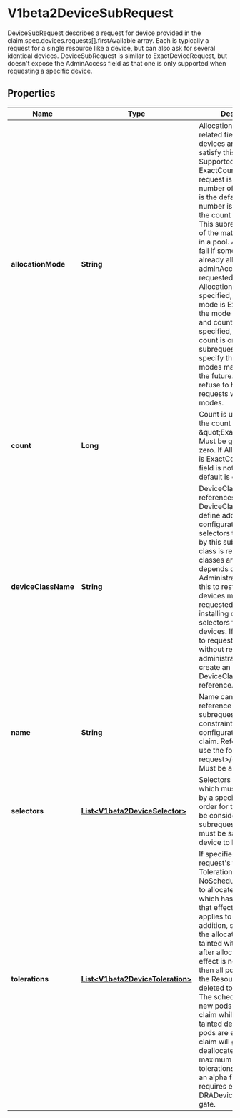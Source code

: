 

# V1beta2DeviceSubRequest

DeviceSubRequest describes a request for device provided in the claim.spec.devices.requests[].firstAvailable array. Each is typically a request for a single resource like a device, but can also ask for several identical devices.  DeviceSubRequest is similar to ExactDeviceRequest, but doesn't expose the AdminAccess field as that one is only supported when requesting a specific device.

## Properties

| Name | Type | Description | Notes |
|------------ | ------------- | ------------- | -------------|
|**allocationMode** | **String** | AllocationMode and its related fields define how devices are allocated to satisfy this subrequest. Supported values are:  - ExactCount: This request is for a specific number of devices.   This is the default. The exact number is provided in the   count field.  - All: This subrequest is for all of the matching devices in a pool.   Allocation will fail if some devices are already allocated,   unless adminAccess is requested.  If AllocationMode is not specified, the default mode is ExactCount. If the mode is ExactCount and count is not specified, the default count is one. Any other subrequests must specify this field.  More modes may get added in the future. Clients must refuse to handle requests with unknown modes. |  [optional] |
|**count** | **Long** | Count is used only when the count mode is \&quot;ExactCount\&quot;. Must be greater than zero. If AllocationMode is ExactCount and this field is not specified, the default is one. |  [optional] |
|**deviceClassName** | **String** | DeviceClassName references a specific DeviceClass, which can define additional configuration and selectors to be inherited by this subrequest.  A class is required. Which classes are available depends on the cluster.  Administrators may use this to restrict which devices may get requested by only installing classes with selectors for permitted devices. If users are free to request anything without restrictions, then administrators can create an empty DeviceClass for users to reference. |  |
|**name** | **String** | Name can be used to reference this subrequest in the list of constraints or the list of configurations for the claim. References must use the format &lt;main request&gt;/&lt;subrequest&gt;.  Must be a DNS label. |  |
|**selectors** | [**List&lt;V1beta2DeviceSelector&gt;**](V1beta2DeviceSelector.md) | Selectors define criteria which must be satisfied by a specific device in order for that device to be considered for this subrequest. All selectors must be satisfied for a device to be considered. |  [optional] |
|**tolerations** | [**List&lt;V1beta2DeviceToleration&gt;**](V1beta2DeviceToleration.md) | If specified, the request&#39;s tolerations.  Tolerations for NoSchedule are required to allocate a device which has a taint with that effect. The same applies to NoExecute.  In addition, should any of the allocated devices get tainted with NoExecute after allocation and that effect is not tolerated, then all pods consuming the ResourceClaim get deleted to evict them. The scheduler will not let new pods reserve the claim while it has these tainted devices. Once all pods are evicted, the claim will get deallocated.  The maximum number of tolerations is 16.  This is an alpha field and requires enabling the DRADeviceTaints feature gate. |  [optional] |



